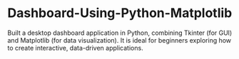 # Dashboard-Using-Python-Matplotlib
Built a desktop dashboard application in Python, combining Tkinter (for GUI) and Matplotlib (for data visualization). It is ideal for beginners exploring how to create interactive, data-driven applications.
